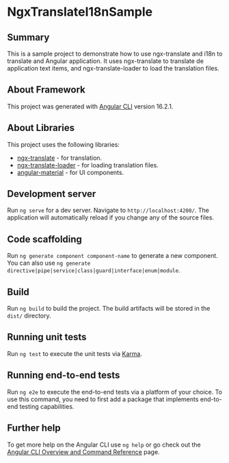 # NgxTranslateI18nSample

## Summary
This is a sample project to demonstrate how to use ngx-translate and i18n to translate and Angular application. It uses ngx-translate to translate de application text items, and ngx-translate-loader to load the translation files.

## About Framework
This project was generated with [Angular CLI](https://github.com/angular/angular-cli) version 16.2.1.

## About Libraries
This project uses the following libraries:
- [ngx-translate](https://github.com/ngx-translate/core) - for translation.
- [ngx-translate-loader](https://github.com/ngx-translate/http-loader) - for loading translation files.
- [angular-material](https://material.angular.io/) - for UI components.

## Development server

Run `ng serve` for a dev server. Navigate to `http://localhost:4200/`. The application will automatically reload if you change any of the source files.

## Code scaffolding

Run `ng generate component component-name` to generate a new component. You can also use `ng generate directive|pipe|service|class|guard|interface|enum|module`.

## Build

Run `ng build` to build the project. The build artifacts will be stored in the `dist/` directory.

## Running unit tests

Run `ng test` to execute the unit tests via [Karma](https://karma-runner.github.io).

## Running end-to-end tests

Run `ng e2e` to execute the end-to-end tests via a platform of your choice. To use this command, you need to first add a package that implements end-to-end testing capabilities.

## Further help

To get more help on the Angular CLI use `ng help` or go check out the [Angular CLI Overview and Command Reference](https://angular.io/cli) page.

